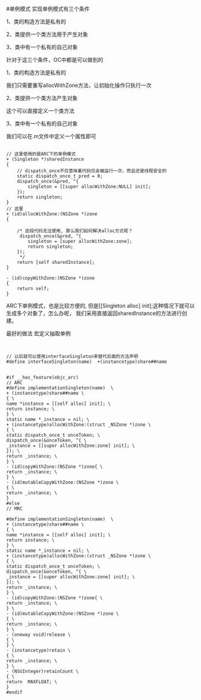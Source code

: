 

#单例模式
实现单例模式有三个条件

1、类的构造方法是私有的

2、类提供一个类方法用于产生对象

3、类中有一个私有的自己对象


针对于这三个条件，OC中都是可以做到的

1、类的构造方法是私有的

我们只需要重写allocWithZone方法，让初始化操作只执行一次

2、类提供一个类方法产生对象

这个可以直接定义一个类方法

3、类中有一个私有的自己对象

我们可以在.m文件中定义一个属性即可  

```

// 这里使用的是ARC下的单例模式
+ (Singleton *)sharedInstance
{
    // dispatch_once不仅意味着代码仅会被运行一次，而且还是线程安全的
    static dispatch_once_t pred = 0;
    dispatch_once(&pred, ^{
        singleton = [[super allocWithZone:NULL] init];
    });
    return singleton;
}
// 这里
+ (id)allocWithZone:(NSZone *)zone
{
    
    /* 这段代码无法使用, 那么我们如何解决alloc方式呢？
     dispatch_once(&pred, ^{
        singleton = [super allocWithZone:zone];
        return singleton;
    });
     */
    return [self sharedInstance];
}

- (id)copyWithZone:(NSZone *)zone
{
    return self;
}
```

ARC下单例模式，也是比较方便的, 但是[[Singleton alloc] init];这种情况下就可以生成多个对象了，怎么办呢，
 我们采用直接返回sharedInstance的方法进行创建。
 
 最好的做法  宏定义抽取单例
 ```
 

// 以后就可以使用interfaceSingleton来替代后面的方法声明
#define interfaceSingleton(name)  +(instancetype)share##name


#if __has_feature(objc_arc)
// ARC
#define implementationSingleton(name)  \
+ (instancetype)share##name \
{ \
name *instance = [[self alloc] init]; \
return instance; \
} \
static name *_instance = nil; \
+ (instancetype)allocWithZone:(struct _NSZone *)zone \
{ \
static dispatch_once_t onceToken; \
dispatch_once(&onceToken, ^{ \
_instance = [[super allocWithZone:zone] init]; \
}); \
return _instance; \
} \
- (id)copyWithZone:(NSZone *)zone{ \
return _instance; \
} \
- (id)mutableCopyWithZone:(NSZone *)zone \
{ \
return _instance; \
}
#else
// MRC

#define implementationSingleton(name)  \
+ (instancetype)share##name \
{ \
name *instance = [[self alloc] init]; \
return instance; \
} \
static name *_instance = nil; \
+ (instancetype)allocWithZone:(struct _NSZone *)zone \
{ \
static dispatch_once_t onceToken; \
dispatch_once(&onceToken, ^{ \
_instance = [[super allocWithZone:zone] init]; \
}); \
return _instance; \
} \
- (id)copyWithZone:(NSZone *)zone{ \
return _instance; \
} \
- (id)mutableCopyWithZone:(NSZone *)zone \
{ \
return _instance; \
} \
- (oneway void)release \
{ \
} \
- (instancetype)retain \
{ \
return _instance; \
} \
- (NSUInteger)retainCount \
{ \
return  MAXFLOAT; \
}
#endif
 ```